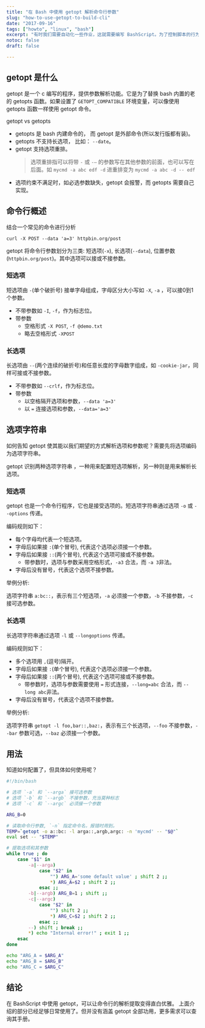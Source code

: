 ```yaml
---
title: "在 Bash 中使用 getopt 解析命令行参数"
slug: "how-to-use-getopt-to-build-cli"
date: "2017-09-16"
tags: ["howto", "linux", "bash"]
excerpt: "有时我们需要自动化一些作业，这就需要编写 BashScript。为了控制脚本的行为，我们有两种选择: 环境变量和命令行参数。BashScript 中解析命令行参数常常会用到 getopt。"
notoc: false
draft: false

---
```


## getopt 是什么

getopt 是一个 c 编写的程序，提供参数解析功能。它是为了替换 bash 内置的老的 getopts 函数。如果设置了 `GETOPT_COMPATIBLE` 环境变量，可以像使用 getopts 函数一样使用 getopt 命令。

getopt vs getopts

- getopts 是 bash 内建命令的， 而 getopt 是外部命令(所以发行版都有装)。
- getopts 不支持长选项， 比如： `--date`。
- getopt 支持选项重排。
  > 选项重排指可以将带 `-` 或 `-–` 的参数写在其他参数的前面，也可以写在后面。如 `mycmd -a abc edf -d` 进重排变为 `mycmd -a abc -d -- edf`
- 选项约束不满足时，如必选参数缺失，getopt 会报警，而 getopts 需要自己实现。


## 命令行概述

结合一个常见的命令进行分析

```
curl -X POST --data 'a=3' httpbin.org/post
```

getopt 将命令行参数划分为三类: 短选项(`-x`), 长选项(`--data`), 位置参数 (`httpbin.org/post`)。其中选项可以接或不接参数。


### 短选项

短选项由 `-`(单个破折号) 接单字母组成，字母区分大小写如 `-X`, `-a` ，可以接0到1个参数。

- 不带参数如 `-I`, `-f`，作为标志位。
- 带参数
  - 空格形式 `-X POST`, `-f @demo.txt`
  - 略去空格形式 `-XPOST`

### 长选项

长选项由 `--`(两个连续的破折号)和任意长度的字母数字组成，如 `-cookie-jar`，同样可接或不接参数。

- 不带参数如 `--crlf`，作为标志位。
- 带参数
  - 以空格隔开选项和参数，`--data 'a=3'`
  - 以 `=` 连接选项和参数，`--data='a=3'`

## 选项字符串

如何告知 getopt 使其能以我们期望的方式解析选项和参数呢？需要先将选项编码为选项字符串。

getopt 识别两种选项字符串 ，一种用来配置短选项解析，另一种则是用来解析长选项。

### 短选项

getopt 也是一个命令行程序，它也是接受选项的。短选项字符串通过选项 `-o` 或 `--options` 传递。

编码规则如下：

- 每个字母均代表一个短选项。
- 字母后如果接 `:`(单个冒号), 代表这个选项必须接一个参数。
- 字母后如果接 `::`(两个冒号), 代表这个选项可接或不接参数。
  - 带参数时，选项与参数采用空格形式，`-a3` 合法，而 `-a 3`非法。
- 字母后没有冒号，代表这个选项不接参数。


举例分析:

选项字符串 `a:bc::`，表示有三个短选项，`-a` 必须接一个参数，`-b` 不接参数，`-c` 接可选参数。

### 长选项

长选项字符串通过选项 `-l` 或 `--longoptions` 传递。

编码规则如下：

- 多个选项用 `,`(逗号)隔开。
- 字母后如果接 `:`(单个冒号), 代表这个选项必须接一个参数。
- 字母后如果接 `::`(两个冒号), 代表这个选项可接或不接参数。
  - 带参数时，选项与参数需要使用 `=` 形式连接，`--long=abc` 合法，而 `--long abc`非法。
- 字母后没有冒号，代表这个选项不接参数。

举例分析:

选项字符串 `getopt -l foo,bar::,baz:`，表示有三个长选项，`--foo` 不接参数，`--bar` 参数可选，`--baz` 必须接一个参数。


## 用法

知道如何配置了，但具体如何使用呢？

```bash
#!/bin/bash

# 选项 `-a` 和 `--arga` 接可选参数
# 选项 `-b` 和 `--argb` 不接参数，充当莫种标志
# 选项 `-c` 和 `--argc` 必须接一个参数 

ARG_B=0

# 读取命令行参数, `-n` 指定命令名，报错时用到。
TEMP=`getopt -o a::bc: -l arga::,argb,argc: -n 'mycmd' -- "$@"`
eval set -- "$TEMP"

# 提取选项和其参数
while true ; do
    case "$1" in
        -a|--arga)
            case "$2" in
                "") ARG_A='some default value' ; shift 2 ;;
                *) ARG_A=$2 ; shift 2 ;;
            esac ;;
        -b|--argb) ARG_B=1 ; shift ;;
        -c|--argc)
            case "$2" in
                "") shift 2 ;;
                *) ARG_C=$2 ; shift 2 ;;
            esac ;;
        --) shift ; break ;;
        *) echo "Internal error!" ; exit 1 ;;
    esac
done

echo "ARG_A = $ARG_A"
echo "ARG_B = $ARG_B"
echo "ARG_C = $ARG_C"
```

## 结论

在 BashScript 中使用 getopt，可以让命令行的解析提取变得直白优雅。
上面介绍的部分已经足够日常使用了。但并没有涵盖 getopt 全部功用，更多需求可以查询其手册。
